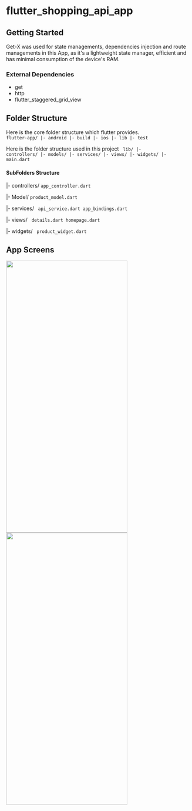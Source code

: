 # flutter_shopping_api_app

## Getting Started
Get-X was used for state managements, dependencies injection and route managements in this App, as it's a lightweight state manager, efficient and has minimal consumption of the device's RAM.

### External Dependencies
- get
- http
- flutter_staggered_grid_view


## Folder Structure
Here is the core folder structure which flutter provides.
<code>
flutter-app/
 |- android
 |- build
 |- ios
 |- lib
 |- test
 </code>
 
 Here is the folder structure used in this project
<code> 
lib/
|- controllers/
|- models/
|- services/
|- views/
|- widgets/
|- main.dart</code>


#### SubFolders Structure

|- controllers/
<code>app_controller.dart</code>

|- Model/
<code>product_model.dart</code>

|- services/
<code>
  api_service.dart
  app_bindings.dart
</code>

|- views/
<code>
  details.dart
  homepage.dart
</code>

|- widgets/
<code>
  product_widget.dart
</code>

## App Screens
  <img src="https://user-images.githubusercontent.com/120676400/221721178-4605a534-1e62-4240-ab35-817b2c359c38.png" width="330" height="740">  <img src="https://user-images.githubusercontent.com/120676400/221721250-7b9850bf-ce4e-4849-8656-677b8a24778e.png" width="330" height="740">  

